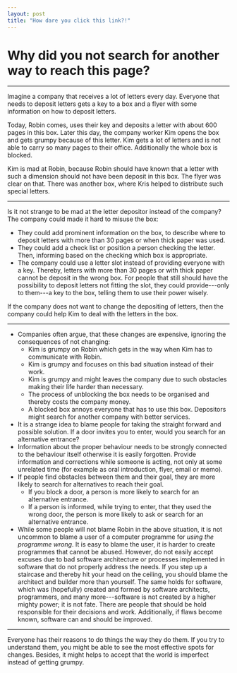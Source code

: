 ```yaml
---
layout: post
title: "How dare you click this link?!"
---
```


# Why did you not search for another way to reach this page?

-------------------------------------------------------------------------------

Imagine a company that receives a lot of letters every day. Everyone that needs
to deposit letters gets a key to a box and a flyer with some information on how
to deposit letters.

Today, Robin comes, uses their key and deposits a letter with about 600 pages
in this box. Later this day, the company worker Kim opens the box and gets
grumpy because of this letter. Kim gets a lot of letters and is not able to
carry so many pages to their office. Additionally the whole box is blocked.

Kim is mad at Robin, because Robin should have known that a letter with such a
dimension should not have been deposit in this box. The flyer was clear on
that. There was another box, where Kris helped to distribute such special
letters.

-------------------------------------------------------------------------------

Is it not strange to be mad at the letter depositor instead of the company?
The company could made it hard to misuse the box:
- They could add prominent information on the box, to describe where to deposit
  letters with more than 30 pages or when thick paper was used.
- They could add a check list or position a person checking the letter. Then,
  informing based on the checking which box is appropriate.
- The company could use a letter slot instead of providing everyone with a key.
  Thereby, letters with more than 30 pages or with thick paper cannot be
  deposit in the wrong box. For people that still should have the possibility
  to deposit letters not fitting the slot, they could provide---only to
  them---a key to the box, telling them to use their power wisely.

If the company does not want to change the depositing of letters, then the
company could help Kim to deal with the letters in the box.

-------------------------------------------------------------------------------

- Companies often argue, that these changes are expensive, ignoring the
  consequences of not changing:
  - Kim is grumpy on Robin which gets in the way when Kim has to communicate
    with Robin.
  - Kim is grumpy and focuses on this bad situation instead of their work.
  - Kim is grumpy and might leaves the company due to such obstacles making
    their life harder than necessary.
  - The process of unblocking the box needs to be organised and thereby costs
    the company money.
  - A blocked box annoys everyone that has to use this box. Depositors might
    search for another company with better services.
- It is a strange idea to blame people for taking the straight forward and
  possible solution. If a door invites you to enter, would you search for an
  alternative entrance?
- Information about the proper behaviour needs to be strongly connected to the
  behaviour itself otherwise it is easily forgotten. Provide information and
  corrections while someone is acting, not only at some unrelated time (for
  example as oral introduction, flyer, email or memo).
- If people find obstacles between them and their goal, they are more likely to
  search for alternatives to reach their goal.
  - If you block a door, a person is more likely to search for an alternative
    entrance.
  - If a person is informed, while trying to enter, that they used the wrong
    door, the person is more likely to ask or search for an alternative
    entrance.
- While some people will not blame Robin in the above situation, it is not
  uncommon to blame a user of a computer programme for _using the programme
  wrong_. It is easy to blame the user, it is harder to create programmes that
  cannot be abused. However, do not easily accept excuses due to bad software
  architecture or processes implemented in software that do not properly
  address the needs. If you step up a staircase and thereby hit your head on
  the ceiling, you should blame the architect and builder more than yourself.
  The same holds for software, which was (hopefully) created and formed by
  software architects, programmers, and many more---software is not created by
  a higher mighty power; it is not fate. There are people that should be hold
  responsible for their decisions and work. Additionally, if flaws become
  known, software can and should be improved.

-------------------------------------------------------------------------------

Everyone has their reasons to do things the way they do them. If you try to
understand them, you might be able to see the most effective spots for changes.
Besides, it might helps to accept that the world is imperfect instead of
getting grumpy.
